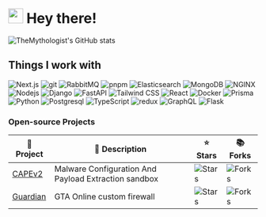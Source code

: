 # <img src="https://emojis.slackmojis.com/emojis/images/1531849430/4246/blob-sunglasses.gif?1531849430" width="30"/> Hey there!

![TheMythologist's GitHub stats](https://github-readme-stats.vercel.app/api?username=TheMythologist&show_icons=true&theme=solarized-dark&bg_color=00000000)

## Things I work with

![Next.js](https://img.shields.io/badge/Next.js-black?style=flat-square&logo=nextdotjs&logoColor=white)
![git](https://img.shields.io/badge/Git-F05032?style=flat-square&logo=git&logoColor=white)
![RabbitMQ](https://img.shields.io/badge/RabbitMQ-fe6601?style=flat-square&logo=rabbitmq&logoColor=white)
![pnpm](https://img.shields.io/badge/PNPM-f8af00?style=flat-square&logo=pnpm&logoColor=white)
![Elasticsearch](https://img.shields.io/badge/Elasticsearch-f2bc18?style=flat-square&logo=elasticsearch&logoColor=white)
![MongoDB](https://img.shields.io/badge/MongoDB-13aa52?style=flat-square&logo=mongodb&logoColor=white)
![NGINX](https://img.shields.io/badge/NGINX-0c974c?style=flat-square&logo=nginx&logoColor=white)
![Nodejs](https://img.shields.io/badge/Node.js-43853d?style=flat-square&logo=Node.js&logoColor=white)
![Django](https://img.shields.io/badge/Django-113e2f?style=flat-square&logo=django&logoColor=white)
![FastAPI](https://img.shields.io/badge/FastAPI-019689?style=flat-square&logo=fastapi&logoColor=white)
![Tailwind CSS](https://img.shields.io/badge/Tailwind_CSS-38bdf8?style=flat-square&logo=tailwindcss&logoColor=white)
![React](https://img.shields.io/badge/React-05d7fd?style=flat-square&logo=react&logoColor=white)
![Docker](https://img.shields.io/badge/Docker-2597ed?style=flat-square&logo=docker&logoColor=white)
![Prisma](https://img.shields.io/badge/Prisma-133b50?style=flat-square&logo=prisma&logoColor=white)
![Python](https://img.shields.io/badge/Python-3772a2?style=flat-square&logo=python&logoColor=white)
![Postgresql](https://img.shields.io/badge/PostgreSQL-467495?style=flat-square&logo=postgresql&logoColor=white)
![TypeScript](https://img.shields.io/badge/TypeScript-007ACC?style=flat-square&logo=typescript&logoColor=white)
![redux](https://img.shields.io/badge/Redux-764ABC?style=flat-square&logo=redux&logoColor=white)
![GraphQL](https://img.shields.io/badge/GraphQL-E10098?style=flat-square&logo=graphql&logoColor=white)
![Flask](https://img.shields.io/badge/Flask-e40ca0?style=flat-square&logo=flask&logoColor=white)

### Open-source Projects

| 🎁 Project                                            | 📙 Description                                      | ⭐ Stars                                                                                                  | 📚 Forks                                                                                                 |
| ------------------------------------------------------ | ---------------------------------------------------- | --------------------------------------------------------------------------------------------------------- | --------------------------------------------------------------------------------------------------------- |
| [CAPEv2](https://github.com/kevoreilly/CAPEv2)         | Malware Configuration And Payload Extraction sandbox | ![Stars](https://img.shields.io/github/stars/kevoreilly/CAPEv2?style=flat-square&labelColor=343b41)       | ![Forks](https://img.shields.io/github/forks/kevoreilly/CAPEv2?style=flat-square&labelColor=343b41)       |
| [Guardian](https://github.com/TheMythologist/guardian) | GTA Online custom firewall                           | ![Stars](https://img.shields.io/github/stars/TheMythologist/guardian?style=flat-square&labelColor=343b41) | ![Forks](https://img.shields.io/github/forks/TheMythologist/guardian?style=flat-square&labelColor=343b41) |
